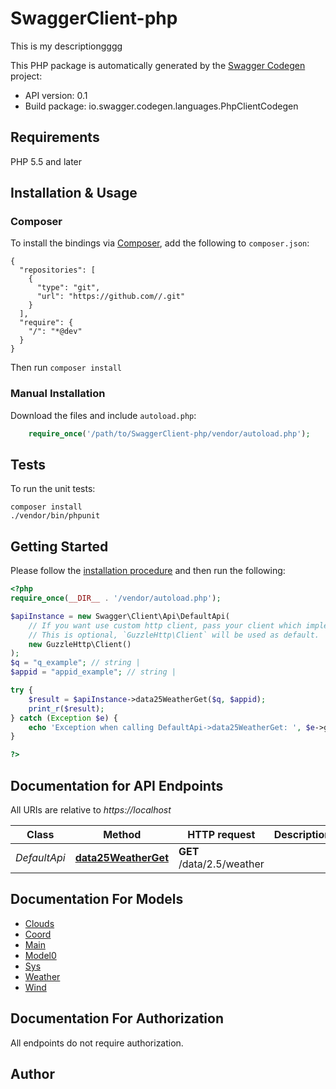 # SwaggerClient-php
This is my descriptiongggg

This PHP package is automatically generated by the [Swagger Codegen](https://github.com/swagger-api/swagger-codegen) project:

- API version: 0.1
- Build package: io.swagger.codegen.languages.PhpClientCodegen

## Requirements

PHP 5.5 and later

## Installation & Usage
### Composer

To install the bindings via [Composer](http://getcomposer.org/), add the following to `composer.json`:

```
{
  "repositories": [
    {
      "type": "git",
      "url": "https://github.com//.git"
    }
  ],
  "require": {
    "/": "*@dev"
  }
}
```

Then run `composer install`

### Manual Installation

Download the files and include `autoload.php`:

```php
    require_once('/path/to/SwaggerClient-php/vendor/autoload.php');
```

## Tests

To run the unit tests:

```
composer install
./vendor/bin/phpunit
```

## Getting Started

Please follow the [installation procedure](#installation--usage) and then run the following:

```php
<?php
require_once(__DIR__ . '/vendor/autoload.php');

$apiInstance = new Swagger\Client\Api\DefaultApi(
    // If you want use custom http client, pass your client which implements `GuzzleHttp\ClientInterface`.
    // This is optional, `GuzzleHttp\Client` will be used as default.
    new GuzzleHttp\Client()
);
$q = "q_example"; // string | 
$appid = "appid_example"; // string | 

try {
    $result = $apiInstance->data25WeatherGet($q, $appid);
    print_r($result);
} catch (Exception $e) {
    echo 'Exception when calling DefaultApi->data25WeatherGet: ', $e->getMessage(), PHP_EOL;
}

?>
```

## Documentation for API Endpoints

All URIs are relative to *https://localhost*

Class | Method | HTTP request | Description
------------ | ------------- | ------------- | -------------
*DefaultApi* | [**data25WeatherGet**](docs/Api/DefaultApi.md#data25weatherget) | **GET** /data/2.5/weather | 


## Documentation For Models

 - [Clouds](docs/Model/Clouds.md)
 - [Coord](docs/Model/Coord.md)
 - [Main](docs/Model/Main.md)
 - [Model0](docs/Model/Model0.md)
 - [Sys](docs/Model/Sys.md)
 - [Weather](docs/Model/Weather.md)
 - [Wind](docs/Model/Wind.md)


## Documentation For Authorization

 All endpoints do not require authorization.


## Author




